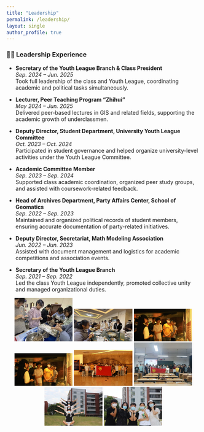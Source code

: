 ```yaml
---
title: "Leadership"
permalink: /leadership/
layout: single
author_profile: true
---
```


### 👩‍💼 Leadership Experience

- **Secretary of the Youth League Branch & Class President**  
  *Sep. 2024 – Jun. 2025*  
  Took full leadership of the class and Youth League, coordinating academic and political tasks simultaneously.

- **Lecturer, Peer Teaching Program “Zhihui”**  
  *May 2024 – Jun. 2025*  
  Delivered peer-based lectures in GIS and related fields, supporting the academic growth of underclassmen.

- **Deputy Director, Student Department, University Youth League Committee**  
  *Oct. 2023 – Oct. 2024*  
  Participated in student governance and helped organize university-level activities under the Youth League Committee.

- **Academic Committee Member**  
  *Sep. 2023 – Sep. 2024*  
  Supported class academic coordination, organized peer study groups, and assisted with coursework-related feedback.

- **Head of Archives Department, Party Affairs Center, School of Geomatics**  
  *Sep. 2022 – Sep. 2023*  
  Maintained and organized political records of student members, ensuring accurate documentation of party-related initiatives.

- **Deputy Director, Secretariat, Math Modeling Association**  
  *Jun. 2022 – Jun. 2023*  
  Assisted with document management and logistics for academic competitions and association events.

- **Secretary of the Youth League Branch**  
  *Sep. 2021 – Sep. 2022*  
  Led the class Youth League independently, promoted collective unity and managed organizational duties.
  
<p align="center">
  <img src="/images/60.png" width="30%"/>
  <img src="/images/67.png" width="30%"/>
  <img src="/images/62.png" width="30%"/>
  <img src="/images/62.png" width="30%"/>
  <img src="/images/63.png" width="30%"/>
  <img src="/images/64.png" width="30%"/>
  <img src="/images/65.png" width="30%"/>
  <img src="/images/66.png" width="30%"/>
</p>
